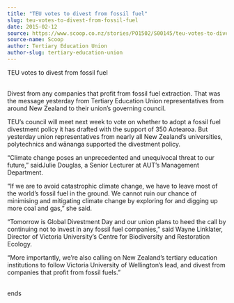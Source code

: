 ```yaml
---
title: "TEU votes to divest from fossil fuel"
slug: teu-votes-to-divest-from-fossil-fuel
date: 2015-02-12
source: https://www.scoop.co.nz/stories/PO1502/S00145/teu-votes-to-divest-from-fossil-fuel.htm
source-name: Scoop
author: Tertiary Education Union
author-slug: tertiary-education-union
---
```


<p>TEU votes to divest from fossil fuel</p>

<p><br>Divest from any
companies that profit from fossil fuel extraction. That was
the message yesterday from Tertiary Education Union
representatives from around New Zealand to their union’s
governing council.</p>

<p>TEU’s council will meet next week to
vote on whether to adopt a fossil fuel divestment policy it
has drafted with the support of 350 Aotearoa. But yesterday union
representatives from nearly all New Zealand’s
universities, polytechnics and wānanga supported the
divestment policy.</p>

<p>“Climate change poses an
unprecedented and unequivocal threat to our future,”
saidJulie Douglas, a Senior Lecturer at
AUT’s Management Department.</p>

<p>“If we are to avoid
catastrophic climate change, we have to leave most of the
world’s fossil fuel in the ground. We cannot ruin our
chance of minimising and mitigating climate change by
exploring for and digging up more coal and gas,” she
said.</p>

<p>“Tomorrow is Global Divestment Day and our union
plans to heed the call by continuing not to invest in any
fossil fuel companies,” said Wayne Linklater, Director of Victoria
University’s Centre for Biodiversity and Restoration
Ecology.</p>

<p>“More importantly, we’re also calling on New
Zealand’s tertiary education institutions to follow
Victoria University of Wellington’s lead, and divest from
companies that profit from fossil
fuels.”</p>

<p><br>ends<p>


